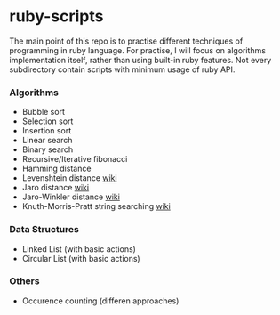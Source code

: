 # ruby-scripts
The main point of this repo is to practise different techniques of programming in ruby language.
For practise, I will focus on algorithms implementation itself, rather than using built-in ruby features.
Not every subdirectory contain scripts with minimum usage of ruby API.

### Algorithms
- Bubble sort
- Selection sort
- Insertion sort
- Linear search
- Binary search
- Recursive/Iterative fibonacci
- Hamming distance
- Levenshtein distance [wiki](https://en.wikipedia.org/wiki/Levenshtein_distance)
- Jaro distance [wiki](https://en.wikipedia.org/wiki/Jaro%E2%80%93Winkler_distance)
- Jaro-Winkler distance
[wiki](https://en.wikipedia.org/wiki/Jaro%E2%80%93Winkler_distance)
- Knuth-Morris-Pratt string searching
[wiki](https://en.wikipedia.org/wiki/Knuth%E2%80%93Morris%E2%80%93Pratt_algorithm)

### Data Structures
- Linked List (with basic actions)
- Circular List (with basic actions)

### Others
- Occurence counting (differen approaches)
